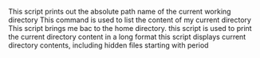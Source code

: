This script prints out the absolute path name of the current working directory
This command is used to list the content of my current directory
This script brings me bac to the home directory.
this script is used to print the current directory content in a long format
this script displays current directory contents, including hidden files starting with period
